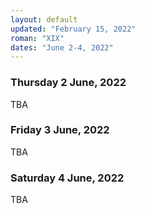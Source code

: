 ```yaml
---
layout: default
updated: "February 15, 2022"
roman: "XIX"
dates: "June 2-4, 2022"
---
```





### Thursday 2 June, 2022

TBA

### Friday 3 June, 2022

TBA

### Saturday 4 June, 2022

TBA
